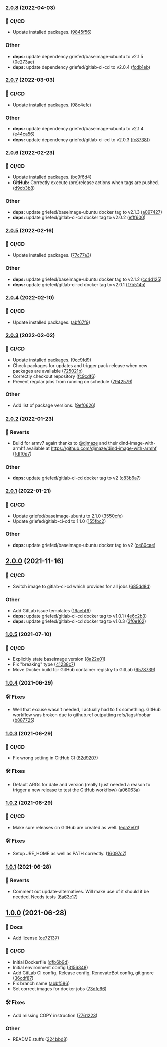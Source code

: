 ### [2.0.8](https://git.griefed.de/prosper/docker-baseimage-ubuntu-jdk-8/compare/2.0.7...2.0.8) (2022-04-03)


### 🦊 CI/CD

* Update installed packages. ([9845f56](https://git.griefed.de/prosper/docker-baseimage-ubuntu-jdk-8/commit/9845f5603b34075d273d9626f3b95d42aa4374ba))


### Other

* **deps:** update dependency griefed/baseimage-ubuntu to v2.1.5 ([0e273ae](https://git.griefed.de/prosper/docker-baseimage-ubuntu-jdk-8/commit/0e273aeeffb2b781305fe595e6fb6ddd642a1aee))
* **deps:** update dependency griefed/gitlab-ci-cd to v2.0.4 ([fcdb1eb](https://git.griefed.de/prosper/docker-baseimage-ubuntu-jdk-8/commit/fcdb1ebfa894858c092ce1e6ec9edfdfea14c1af))

### [2.0.7](https://git.griefed.de/prosper/docker-baseimage-ubuntu-jdk-8/compare/2.0.6...2.0.7) (2022-03-03)


### 🦊 CI/CD

* Update installed packages. ([98c4efc](https://git.griefed.de/prosper/docker-baseimage-ubuntu-jdk-8/commit/98c4efc66fcdac98a04831d136b56992ae377483))


### Other

* **deps:** update dependency griefed/baseimage-ubuntu to v2.1.4 ([e44ca56](https://git.griefed.de/prosper/docker-baseimage-ubuntu-jdk-8/commit/e44ca56551babcea2882a21d929ce81fc673e8ed))
* **deps:** update dependency griefed/gitlab-ci-cd to v2.0.3 ([fc8738f](https://git.griefed.de/prosper/docker-baseimage-ubuntu-jdk-8/commit/fc8738f38adbb15ccc9a369fde48be8638f2668b))

### [2.0.6](https://git.griefed.de/prosper/docker-baseimage-ubuntu-jdk-8/compare/2.0.5...2.0.6) (2022-02-23)


### 🦊 CI/CD

* Update installed packages. ([bc9f6d4](https://git.griefed.de/prosper/docker-baseimage-ubuntu-jdk-8/commit/bc9f6d4d63aae9288e88f0d8781a398454e97597))
* **GitHub:** Correctly execute (pre)release actions when tags are pushed. ([d9cb3b8](https://git.griefed.de/prosper/docker-baseimage-ubuntu-jdk-8/commit/d9cb3b89b14d9727abf1d85f625291aa16ab8f20))


### Other

* **deps:** update griefed/baseimage-ubuntu docker tag to v2.1.3 ([a097427](https://git.griefed.de/prosper/docker-baseimage-ubuntu-jdk-8/commit/a0974278841eb0a9871323ef06d8ccb0adc8a0fe))
* **deps:** update griefed/gitlab-ci-cd docker tag to v2.0.2 ([efff600](https://git.griefed.de/prosper/docker-baseimage-ubuntu-jdk-8/commit/efff600430c4487729e8dfee56476d7c007d13f8))

### [2.0.5](https://git.griefed.de/prosper/docker-baseimage-ubuntu-jdk-8/compare/2.0.4...2.0.5) (2022-02-16)


### 🦊 CI/CD

* Update installed packages. ([77c77a3](https://git.griefed.de/prosper/docker-baseimage-ubuntu-jdk-8/commit/77c77a327d0444eee21879347015d4d6e0891fc6))


### Other

* **deps:** update griefed/baseimage-ubuntu docker tag to v2.1.2 ([cc4d125](https://git.griefed.de/prosper/docker-baseimage-ubuntu-jdk-8/commit/cc4d125da975f0e03353478fcefadd8141d9d6c2))
* **deps:** update griefed/gitlab-ci-cd docker tag to v2.0.1 ([f7b514b](https://git.griefed.de/prosper/docker-baseimage-ubuntu-jdk-8/commit/f7b514bf128943e8827d76f5a428f01066395848))

### [2.0.4](https://git.griefed.de/prosper/docker-baseimage-ubuntu-jdk-8/compare/2.0.3...2.0.4) (2022-02-10)


### 🦊 CI/CD

* Update installed packages. ([abf67f9](https://git.griefed.de/prosper/docker-baseimage-ubuntu-jdk-8/commit/abf67f95030cbf364aa45695592353e88ae4983e))

### [2.0.3](https://git.griefed.de/prosper/docker-baseimage-ubuntu-jdk-8/compare/2.0.2...2.0.3) (2022-02-02)


### 🦊 CI/CD

* Update installed packages. ([9cc9fd9](https://git.griefed.de/prosper/docker-baseimage-ubuntu-jdk-8/commit/9cc9fd9be95bc98fbde2077f6790930bfe9cfc32))
* Check packages for updates and trigger pack release when new packages are available ([725021b](https://git.griefed.de/prosper/docker-baseimage-ubuntu-jdk-8/commit/725021b8406f9c3f6f47459336d100e75130f53a))
* Correctly checkout repository ([fc9cdf6](https://git.griefed.de/prosper/docker-baseimage-ubuntu-jdk-8/commit/fc9cdf6a60587d6b3acce13a4b1d3847731f0f16))
* Prevent regular jobs from running on schedule ([7942579](https://git.griefed.de/prosper/docker-baseimage-ubuntu-jdk-8/commit/794257915354e146aef7b8dd3476fae1d87ca952))


### Other

* Add list of package versions. ([9ef0626](https://git.griefed.de/prosper/docker-baseimage-ubuntu-jdk-8/commit/9ef062683b2aa4d1ef0fae008e6b643ca4b59f4c))

### [2.0.2](https://git.griefed.de/prosper/docker-baseimage-ubuntu-jdk-8/compare/2.0.1...2.0.2) (2022-01-23)


### 👀 Reverts

* Build for armv7 again thanks to [@djmaze](https://git.griefed.de/djmaze) and their dind-image-with-armhf available at https://github.com/djmaze/dind-image-with-armhf ([1dff0d7](https://git.griefed.de/prosper/docker-baseimage-ubuntu-jdk-8/commit/1dff0d7cae081e7c98db32b6b5a928bfeb4272ee))


### Other

* **deps:** update griefed/gitlab-ci-cd docker tag to v2 ([c83b6a7](https://git.griefed.de/prosper/docker-baseimage-ubuntu-jdk-8/commit/c83b6a7eab0b9be280073e512c789abe6cad984e))

### [2.0.1](https://git.griefed.de/prosper/docker-baseimage-ubuntu-jdk-8/compare/2.0.0...2.0.1) (2022-01-21)


### 🦊 CI/CD

* Update griefed/baseimage-ubuntu to 2.1.0 ([3550cfe](https://git.griefed.de/prosper/docker-baseimage-ubuntu-jdk-8/commit/3550cfecfb58b5311dd93d4a185baf9157755271))
* Update griefed/gitlab-ci-cd to 1.1.0 ([155fbc2](https://git.griefed.de/prosper/docker-baseimage-ubuntu-jdk-8/commit/155fbc280dd336daaddb2ca69b4a9eb77c1fae53))


### Other

* **deps:** update griefed/baseimage-ubuntu docker tag to v2 ([ce80cae](https://git.griefed.de/prosper/docker-baseimage-ubuntu-jdk-8/commit/ce80cae1a4700987064e976e0514435d13773c25))

## [2.0.0](https://git.griefed.de/prosper/docker-baseimage-ubuntu-jdk-8/compare/1.0.5...2.0.0) (2021-11-16)


### 🦊 CI/CD

* Switch image to gitlab-ci-cd which provides for all jobs ([685dd8d](https://git.griefed.de/prosper/docker-baseimage-ubuntu-jdk-8/commit/685dd8d1e754bdcaa264d69fd1666af8f745a7b0))


### Other

* Add GitLab issue templates ([16aebf6](https://git.griefed.de/prosper/docker-baseimage-ubuntu-jdk-8/commit/16aebf64b0f739046d4f65ecf0930002c8471381))
* **deps:** update griefed/gitlab-ci-cd docker tag to v1.0.1 ([4e6c2b3](https://git.griefed.de/prosper/docker-baseimage-ubuntu-jdk-8/commit/4e6c2b329a7baf5bf0d86f6fdf672bcf840549f2))
* **deps:** update griefed/gitlab-ci-cd docker tag to v1.0.3 ([3f0e162](https://git.griefed.de/prosper/docker-baseimage-ubuntu-jdk-8/commit/3f0e16289fbd738ac495ef5c1ca7cdefab9a4164))

### [1.0.5](https://git.griefed.de/prosper/docker-baseimage-ubuntu-jdk-8/compare/1.0.4...1.0.5) (2021-07-10)


### 🦊 CI/CD

* Explicitly state baseimage version ([8a22e01](https://git.griefed.de/prosper/docker-baseimage-ubuntu-jdk-8/commit/8a22e01fc82ed2fb4c3695b9b057ac4448d27b1a))
* Fix "breaking" type ([41238c7](https://git.griefed.de/prosper/docker-baseimage-ubuntu-jdk-8/commit/41238c711561dc54bf2f0e80717e5e53db9378e1))
* Move Docker build for GitHub container registry to GitLab ([6578739](https://git.griefed.de/prosper/docker-baseimage-ubuntu-jdk-8/commit/6578739690bcc62141c44f4555b0eb3763f29e3d))

### [1.0.4](https://git.griefed.de/prosper/docker-baseimage-ubuntu-jdk-8/compare/1.0.3...1.0.4) (2021-06-29)


### 🛠 Fixes

* Well that excuse wasn't needed, I actually had to fix something. GitHub workflow was broken due to github.ref outputting refs/tags/foobar ([b887725](https://git.griefed.de/prosper/docker-baseimage-ubuntu-jdk-8/commit/b8877250cee99c19b9e49aecda3f9a583c31e771))

### [1.0.3](https://git.griefed.de/prosper/docker-baseimage-ubuntu-jdk-8/compare/1.0.2...1.0.3) (2021-06-29)


### 🦊 CI/CD

* Fix wrong setting in GitHub CI ([82d9207](https://git.griefed.de/prosper/docker-baseimage-ubuntu-jdk-8/commit/82d92075ddb20b8bdfbc3da4fb50a1692edcb83b))


### 🛠 Fixes

* Default ARGs for date and version (really I just needed a reason to trigger a new release to test the GitHub workflow) ([a06063a](https://git.griefed.de/prosper/docker-baseimage-ubuntu-jdk-8/commit/a06063a6c5fa6d3a810ccc6677520b5055d7aeb0))

### [1.0.2](https://git.griefed.de/prosper/docker-baseimage-ubuntu-jdk-8/compare/1.0.1...1.0.2) (2021-06-29)


### 🦊 CI/CD

* Make sure releases on GitHub are created as well. ([eda2e01](https://git.griefed.de/prosper/docker-baseimage-ubuntu-jdk-8/commit/eda2e01a71884f9b81ac41e419ca2068af154971))


### 🛠 Fixes

* Setup JRE_HOME as well as PATH correctly. ([16097c7](https://git.griefed.de/prosper/docker-baseimage-ubuntu-jdk-8/commit/16097c7e6be295cec6805061c6821ad162fd3a23))

### [1.0.1](https://git.griefed.de/prosper/docker-baseimage-ubuntu-jdk-8/compare/1.0.0...1.0.1) (2021-06-28)


### 👀 Reverts

* Comment out update-alternatives. Will make use of it should it be needed. Needs tests ([6a63c17](https://git.griefed.de/prosper/docker-baseimage-ubuntu-jdk-8/commit/6a63c172be83ee6b3451b5431abfd2d420d1b2c6))

## [1.0.0](https://git.griefed.de/prosper/docker-baseimage-ubuntu-jdk-8/compare/...1.0.0) (2021-06-28)


### 📔 Docs

* Add license ([ce72137](https://git.griefed.de/prosper/docker-baseimage-ubuntu-jdk-8/commit/ce7213712ad9dcb5bfbde7f881e4ae93aa90b49f))


### 🦊 CI/CD

* Initial Dockerfile ([dfb6b9d](https://git.griefed.de/prosper/docker-baseimage-ubuntu-jdk-8/commit/dfb6b9dcd387a330093ecc2e7fe500dbb2dc0933))
* Initial environment config ([3156348](https://git.griefed.de/prosper/docker-baseimage-ubuntu-jdk-8/commit/3156348b5b4c1038127d0ad1a5f3bac86512914b))
* Add GitLab CI config, Release config, RenovateBot config, gitignore ([36cdf87](https://git.griefed.de/prosper/docker-baseimage-ubuntu-jdk-8/commit/36cdf878bf2a06ed1fd5f89d398a0c16f7533cac))
* Fix branch name ([abbf586](https://git.griefed.de/prosper/docker-baseimage-ubuntu-jdk-8/commit/abbf58681fa4c9a84ae9de3a0c9ffc2810c21f7c))
* Set correct images for docker jobs ([73dfc66](https://git.griefed.de/prosper/docker-baseimage-ubuntu-jdk-8/commit/73dfc66d2afa304654b651fdc750cc277a134382))


### 🛠 Fixes

* Add missing COPY instruction ([7761223](https://git.griefed.de/prosper/docker-baseimage-ubuntu-jdk-8/commit/776122335145276fcf77867ad66973627d6590f8))


### Other

* README stuffs ([224bbd8](https://git.griefed.de/prosper/docker-baseimage-ubuntu-jdk-8/commit/224bbd8d9257a8225fee43522d6b3b9858e1c794))
